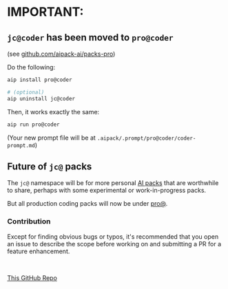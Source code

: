 # IMPORTANT:

## `jc@coder` has been moved to `pro@coder`

(see [github.com/aipack-ai/packs-pro](https://github.com/aipack-ai/packs-pro))

Do the following:

```sh
aip install pro@coder

# (optional)
aip uninstall jc@coder
```

Then, it works exactly the same:

```sh
aip run pro@coder
```

(Your new prompt file will be at `.aipack/.prompt/pro@coder/coder-prompt.md`)

## Future of `jc@` packs

The `jc@` namespace will be for more personal [AI packs](https://aipack.ai) that are worthwhile to share, perhaps with some experimental or work-in-progress packs.

But all production coding packs will now be under [pro@](https://github.com/aipack-ai/packs-pro).

### Contribution

Except for finding obvious bugs or typos, it's recommended that you open an issue to describe the scope before working on and submitting a PR for a feature enhancement.

<br />

[This GitHub Repo](https://github.com/aipack-ai/packs-jc)
